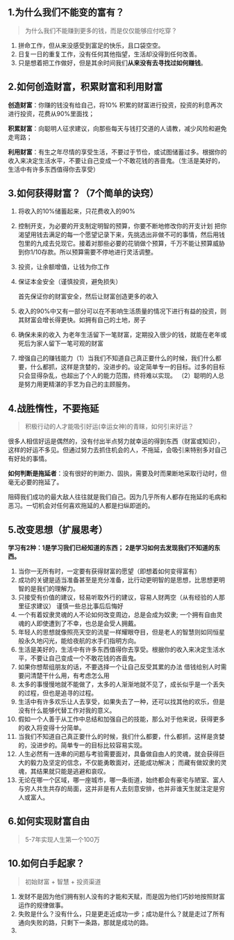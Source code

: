 ## 1.为什么我们不能变的富有？

> 为什么我们不能赚到更多的钱，而是仅仅能够应付吃穿？

1. 拼命工作，但从来没感受到富足的快乐，且口袋空空。
2. 日复一日的重复工作，没有任何其他指望，生活却没得到任何改善。
3. 只是想着把工作做好，但是其余时间我们**从来没有去寻找过如何赚钱**。

## 2.如何创造财富，积累财富和利用财富

**创造财富**：你赚的钱没有给自己，将10% 积累的财富进行投资，投资的利息再次进行投资，花费从90%里面找；

**积累财富**：向聪明人征求建议，向那些每天与钱打交道的人请教，减少风险和避免走弯路；

**利用财富**：有生之年尽情的享受生活，不要过于节俭，或试图储蓄过多。根据你的收入来决定生活水平，不要让自己变成一个不敢花钱的吝啬鬼。（生活是美好的，生活中有许多东西值得你去享受）



## 3.如何获得财富？（7个简单的诀窍）

1. 将收入的10%储蓄起来，只花费收入的90%

2. 控制开支，为必要的开支制定明智的预算，你要不断地修改你的开支计划
  ​	把你渴望用钱去满足的每一个愿望记录下来，先挑选出非做不可的事情，然后用钱包里的九成去兑现它。接着对那些必要的花销做个预算，千万不能让预算威胁到你1/10存款。所以预算需要不停地进行灵活调整。

3. 投资，让余额增值，让钱为你工作

4. 保证本金安全（谨慎投资，避免损失）

   首先保证你的财富安全，然后让财富创造更多的收入

5. 收入的90%中又有一部分可以在不影响生活质量的情况下进行有益的投资，则其财富会增长得更快。
  ​	如拥有自己的土地，房子

6. 确保未来的收入
  ​	为老年生活留下一笔财富，定期投入很少的钱，就能在老年或死后为家人留下一笔可观的财富

7. 增强自己的赚钱能力
  ​（1）当我们不知道自己真正要什么的时候，我们什么都要，什么都抓，这样是贪婪的，没进步的。设定简单专一的目标。过多的目标只会显得杂乱，也超出了个人的能力范围，终将难以实现。
  （2）聪明的人总是努力用更精湛的手艺为自己的主顾服务。



## 4.战胜惰性，不要拖延

> 积极行动的人才能吸引好运(幸运女神)的青睐，如何引来好运？

很多人相信好运是偶然的，没有付出半点努力就幸运的得到东西（财富或知识），这样的好运不多见。但通过努力去抓住机会的人，不拖延，会吸引来特别多对自己有好处的事情。

**如何判断是拖延者**：没有很好的判断力、固执，需要及时而果断地采取行动时，但毫无必要的拖延了。

阻碍我们成功的最大敌人往往就是我们自己。因为几乎所有人都存在拖延的毛病和恶习。一切机会对任何喜欢拖延的人都是扫纵即逝的。



## 5.改变思想（扩展思考）

**学习有2种：1是学习我们已经知道的东西； 2是学习如何去发现我们不知道的东西。**


1. 当你一无所有时，一定要有获得财富的愿望（即想着如何变得富有）
2. 成功的关键是适当准备甚至是充分准备，比行动更明智的是思想，比思想更明智的是我们的理解力。
3. 只接受有价值的建议，轻易听取外行的建议，容易人财两空（从有经验的人那里征求建议）
  谨慎一些总比事后后悔好
4. 一个有着奴隶灵魂的人不论如何改变周边，总是会成为奴隶; 一个拥有自由灵魂的人即使遭到了不幸，也总是会受人拥戴。
5. 年轻人的思想就像照亮天空的流星一样耀眼夺目，但是老人的智慧则如同恒星般永久地闪光，能给夜航的水手们指明方向。
6. 生活是美好的，生活中有许多东西值得你去享受。根据你的收入来决定生活水平，不要让自己变成一个不敢花钱的吝啬鬼。
7. 如果你想帮组朋友的话，不要选择一个让自己反受其累的办法
  借钱给别人时需要问清楚干什么用，有考虑怎么用
8. 太多的事慢慢地就不能做了，太多的人渐渐地就不见了，成长似乎是一个丢失的过程，但也是追寻的过程。
9. 生活中有许多欢乐让人去享受，如果失去了一种，还可以找其他的欢乐，但是没有什么能够代替工作对我的意义。
10. 假如一个人善于从工作中总结和加强自己的技能，那么对于他来说，获得更多的收入将变得十分简单。
11. 当我们不知道自己真正要什么的时候，我们什么都要，什么都抓，这样是贪婪的，没进步的。简单专一的目标比较容易实现。
12. 人生必然有一连串的问题与考验需要面对，具备做自由人的灵魂，就会获得巨大的毅力及坚定的信念，不仅能勇敢面对，还能成功解决；
   而藏有做奴隶的灵魂，其结果就只能是逃避和哀叹。
13. 无论在哪一个区域，哪一座城市，哪一条街道，始终都会有豪宅与陋室、富人与穷人共生共存的局面，这并非是有人去刻意安排，也并非谁天生就注定是穷人或富人。



## 6.如何实现财富自由

> 5-7年实现人生第一个100万



## 10.如何白手起家？

> 初始财富 + 智慧 + 投资渠道

1. 发财不是因为他们拥有别人没有的才能和天赋，而是因为他们巧妙地按照财富运作的规律做事。
2. 失败是什么？没有什么，只是更走近成功一步；成功是什么？就是走过了所有通向失败的路，只剩下一条路，那就是成功的路。
3. 


